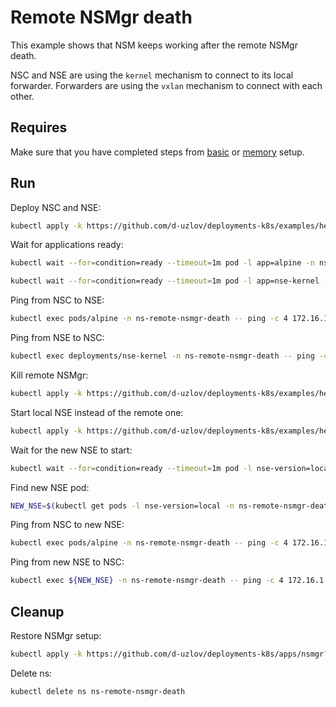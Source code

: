 # Remote NSMgr death

This example shows that NSM keeps working after the remote NSMgr death.

NSC and NSE are using the `kernel` mechanism to connect to its local forwarder.
Forwarders are using the `vxlan` mechanism to connect with each other.

## Requires

Make sure that you have completed steps from [basic](../../basic) or [memory](../../memory) setup.

## Run

Deploy NSC and NSE:
```bash
kubectl apply -k https://github.com/d-uzlov/deployments-k8s/examples/heal/remote-nsmgr-death/remote-nse?ref=4a0ec48044729b965bd0a6f161f5fbf2aaf5e0b4
```

Wait for applications ready:
```bash
kubectl wait --for=condition=ready --timeout=1m pod -l app=alpine -n ns-remote-nsmgr-death
```
```bash
kubectl wait --for=condition=ready --timeout=1m pod -l app=nse-kernel -n ns-remote-nsmgr-death
```

Ping from NSC to NSE:
```bash
kubectl exec pods/alpine -n ns-remote-nsmgr-death -- ping -c 4 172.16.1.100
```

Ping from NSE to NSC:
```bash
kubectl exec deployments/nse-kernel -n ns-remote-nsmgr-death -- ping -c 4 172.16.1.101
```

Kill remote NSMgr:
```bash
kubectl apply -k https://github.com/d-uzlov/deployments-k8s/examples/heal/remote-nsmgr-death/nsmgr-death?ref=4a0ec48044729b965bd0a6f161f5fbf2aaf5e0b4
```

Start local NSE instead of the remote one:
```bash
kubectl apply -k https://github.com/d-uzlov/deployments-k8s/examples/heal/remote-nsmgr-death/local-nse?ref=4a0ec48044729b965bd0a6f161f5fbf2aaf5e0b4
```

Wait for the new NSE to start:
```bash
kubectl wait --for=condition=ready --timeout=1m pod -l nse-version=local -n ns-remote-nsmgr-death
```

Find new NSE pod:
```bash
NEW_NSE=$(kubectl get pods -l nse-version=local -n ns-remote-nsmgr-death --template '{{range .items}}{{.metadata.name}}{{"\n"}}{{end}}')
```

Ping from NSC to new NSE:
```bash
kubectl exec pods/alpine -n ns-remote-nsmgr-death -- ping -c 4 172.16.1.102
```

Ping from new NSE to NSC:
```bash
kubectl exec ${NEW_NSE} -n ns-remote-nsmgr-death -- ping -c 4 172.16.1.103
```

## Cleanup

Restore NSMgr setup:
```bash
kubectl apply -k https://github.com/d-uzlov/deployments-k8s/apps/nsmgr?ref=4a0ec48044729b965bd0a6f161f5fbf2aaf5e0b4 -n nsm-system
```

Delete ns:
```bash
kubectl delete ns ns-remote-nsmgr-death
```
